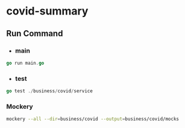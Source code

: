 # covid-summary

## Run Command

- ### main

```go
go run main.go
```

- ### test

```go
go test ./business/covid/service
```

### Mockery

```sh
mockery --all --dir=business/covid --output=business/covid/mocks
```
